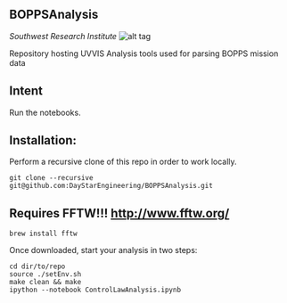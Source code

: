 BOPPSAnalysis
-----
*Southwest Research Institute*
![alt tag](http://www.boulder.swri.edu/clark/swrilogo.gif)

Repository hosting UVVIS Analysis tools used for parsing BOPPS mission data

## Intent

Run the notebooks. 

## Installation:
Perform a recursive clone of this repo in order to work locally. 

    git clone --recursive git@github.com:DayStarEngineering/BOPPSAnalysis.git


## Requires FFTW!!! http://www.fftw.org/

    brew install fftw

    
Once downloaded, start your analysis in two steps:

    cd dir/to/repo
    source ./setEnv.sh
    make clean && make
    ipython --notebook ControlLawAnalysis.ipynb